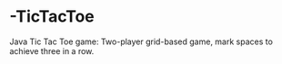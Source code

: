# -TicTacToe
  Java Tic Tac Toe game: Two-player grid-based game, mark spaces to achieve three in a row.
